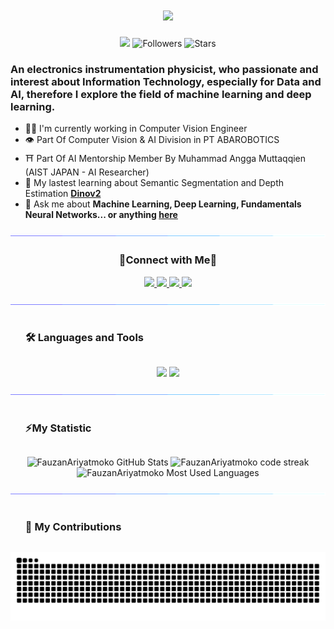 <h1 align="center">
    <img src="https://readme-typing-svg.herokuapp.com/?font=Inter&size=48&center=true&vCenter=true&width=900&height=70&color=4493F8&duration=4000&lines=Hi+There!+👋;+I'm+Fauzan+Ariyatmoko🫡!;+Dreaming+To+Be+Researcher+AI/ML👨‍💻" />
</h1>
<div align="center">
    
![](https://komarev.com/ghpvc/?username=FauzanAriyatmoko) ![Followers](https://img.shields.io/github/followers/FauzanAriyatmoko?label=Followers) ![Stars](https://img.shields.io/github/stars/FauzanAriyatmoko?label=Stars)

</div>

### An electronics instrumentation physicist, who passionate and interest about Information Technology, especially for Data and AI, therefore I explore the field of machine learning and deep learning.
- 👨‍💻 I'm currently working in Computer Vision Engineer
- 👁️ Part Of Computer Vision & AI Division in PT ABAROBOTICS
- ⛩️ Part Of AI Mentorship Member By Muhammad Angga Muttaqqien (AIST JAPAN - AI Researcher)
- 📝 My lastest learning about Semantic Segmentation and Depth Estimation **[Dinov2](https://dinov2.metademolab.com/)**
- 💬 Ask me about **Machine Learning, Deep Learning, Fundamentals Neural Networks... or anything [here](https://www.instagram.com/fauzan.ariyatmoko)**

![](/assets/images/horizontal-divider-gradient.gif)
<h3 align="center">🤝Connect with Me🤝</h3>
<div align="center"

<div align="center">
  <a href="fauzan.ariyatmoko@gmai">
    <img src="https://img.shields.io/badge/Gmail-333333?style=for-the-badge&logo=gmail&logoColor=red" />
  </a>
  <a href="https://www.linkedin.com/in/muhammad-fauzan-ariyatmoko" target="_blank">
    <img src="https://img.shields.io/badge/LinkedIn-0077B5?style=for-the-badge&logo=linkedin&logoColor=white" target="_blank" />
  </a>
  <a href="https://www.instagram.com/fauzan.ariyatmoko" target="_blank">
    <img src="https://img.shields.io/badge/Instagram-E4405F?style=for-the-badge&logo=instagram&logoColor=white" target="_blank" />
  </a>
  <a href="https://www.kaggle.com/f4uzan021102" target="_blank">
    <img src="https://img.shields.io/badge/Kaggle-04A4FB?style=for-the-badge&logo=kaggle&logoColor=white" target="_blank" />
  </a>
</div>

![](/assets/images/horizontal-divider-gradient.gif)

<div id="user-content-toc">
  <ul>
    <summary><h3 style="display: inline-block">🛠️ Languages and Tools</h3></summary>
  </ul>
</div>

<p align="center">
  <img src="https://skillicons.dev/icons?i=python,c,cpp,tensorflow,anaconda,pytorch,vscode,arduino,discord" />
  <img src="https://skillicons.dev/icons?i=html,css,js,java,opencv,flask,aws,gcp,git,matlab,linux" />
</p>

![](/assets/images/horizontal-divider-gradient.gif)

<div id="user-content-toc">
  <ul>
    <summary><h3 style="display: inline-block">⚡My Statistic</h3></summary>
  </ul>
</div>

<div align=center>
  <img width=390 src="https://github-readme-stats.vercel.app/api?username=FauzanAriyatmoko&theme=transparent&count_private=true&hide_border=true&border_radius=10&show_icons=true&rank_icon=github&locale=en" alt="FauzanAriyatmoko GitHub Stats" />
  <img width=390 src="https://github-readme-streak-stats.herokuapp.com/?user=FauzanAriyatmoko&theme=transparent&hide_border=true&border_radius=10&mode=weekly" alt="FauzanAriyatmoko code streak" />
  <img width=325 src="https://github-readme-stats.vercel.app/api/top-langs?username=FauzanAriyatmoko&theme=transparent&hide_border=true&layout=donut&hide=css&langs_count=8&border_radius=10&show_icons=true&locale=en" alt="FauzanAriyatmoko Most Used Languages" />
</div>

![](/assets/images/horizontal-divider-gradient.gif)

<div id="user-content-toc">
  <ul>
    <summary><h3 style="display: inline-block">🐍 My Contributions</h3></summary>
  </ul>
</div>

<div align="center">
  <picture>
    <source media="(prefers-color-scheme: dark)" srcset="https://raw.githubusercontent.com/FauzanAriyatmoko/FauzanAriyatmoko/output/github-contribution-grid-snake-dark.svg" />
    <source media="(prefers-color-scheme: light)" srcset="https://raw.githubusercontent.com/FauzanAriyatmoko/FauzanAriyatmoko/output/github-contribution-grid-snake.svg" />
    <img alt="github-snake" src="https://raw.githubusercontent.com/FauzanAriyatmoko/FauzanAriyatmoko/output/github-contribution-grid-snake.svg" />
  </picture>
</div>
